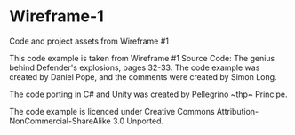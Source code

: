 # Wireframe-1
Code and project assets from Wireframe #1

This code example is taken from Wireframe #1 Source Code: The genius behind Defender's explosions, pages 32-33. 
The code example was created by Daniel Pope, and the comments were created by Simon Long.

The code porting in C# and Unity was created by Pellegrino \~thp\~ Principe.

The code example is licenced under Creative Commons Attribution-NonCommercial-ShareAlike 3.0 Unported.
